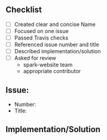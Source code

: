 ## Checklist
 - [ ] Created clear and concise Name
 - [ ] Focused on one issue
 - [ ] Passed Travis checks
 - [ ] Referenced issue number and title
 - [ ] Described implementation/solution
 - [ ] Asked for review
   - spark-website team
   - appropriate contributor

## Issue:
 - Number:
 - Title:

## Implementation/Solution


